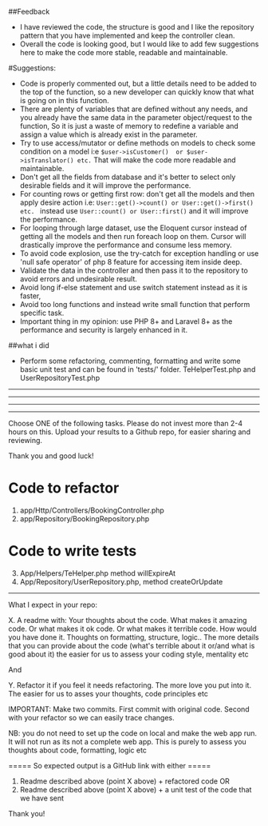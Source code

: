 ##Feedback
- I have reviewed the code, the structure is good and I like the repository pattern that you have implemented and keep the controller clean.
- Overall the code is looking good, but I would like to add few suggestions here to make the code more stable, readable and maintainable.

#Suggestions:
- Code is properly commented out, but a little details need to be added to the top of the function, so a new developer can quickly know that what is going on in this function. 
- There are plenty of variables that are defined without any needs, and you already have the same data in the parameter object/request to the function, So it is just a waste of memory to redefine a variable and assign a value which is already exist in the parameter.
- Try to use access/mutator or define methods on models to check some condition on a model i:e 
  ``$user->isCustomer()  or $user->isTranslator() etc.``
  That will make the code more readable and maintainable.
- Don't get all the fields from database and it's better to select only desirable fields and it will improve the performance.
- For counting rows or getting first row: don't get all the models and then apply desire action i.e: 
  ``User::get()->count() or User::get()->first() etc. `` instead use ``User::count() or User::first()`` and it will improve the performance.
- For looping through large dataset, use the Eloquent cursor instead of getting all the models and then run foreach loop on them. Cursor will drastically improve the performance and consume less memory.
- To avoid code explosion, use the try-catch for exception handling or use 'null safe operator' of php 8 feature for accessing item inside deep.
- Validate the data in the controller and then pass it to the repository to avoid errors and undesirable result.
- Avoid long if-else statement and use switch statement instead as it is faster,
- Avoid too long functions and instead write small function that perform specific task.
- Important thing in my opinion: use PHP 8+ and Laravel 8+  as the performance and security is largely enhanced in it.

##what i did
- Perform some refactoring, commenting, formatting and write some basic unit test and can be found in 'tests/' folder. TeHelperTest.php and UserRepositoryTest.php
<hr>
<hr>
<hr>
<hr>
Choose ONE of the following tasks.
Please do not invest more than 2-4 hours on this.
Upload your results to a Github repo, for easier sharing and reviewing.

Thank you and good luck!



Code to refactor
=================
1) app/Http/Controllers/BookingController.php
2) app/Repository/BookingRepository.php

Code to write tests
=====================
3) App/Helpers/TeHelper.php method willExpireAt
4) App/Repository/UserRepository.php, method createOrUpdate


----------------------------

What I expect in your repo:

X. A readme with:   Your thoughts about the code. What makes it amazing code. Or what makes it ok code. Or what makes it terrible code. How would you have done it. Thoughts on formatting, structure, logic.. The more details that you can provide about the code (what's terrible about it or/and what is good about it) the easier for us to assess your coding style, mentality etc

And 

Y.  Refactor it if you feel it needs refactoring. The more love you put into it. The easier for us to asses your thoughts, code principles etc


IMPORTANT: Make two commits. First commit with original code. Second with your refactor so we can easily trace changes. 


NB: you do not need to set up the code on local and make the web app run. It will not run as its not a complete web app. This is purely to assess you thoughts about code, formatting, logic etc


===== So expected output is a GitHub link with either =====

1. Readme described above (point X above) + refactored code 
OR
2. Readme described above (point X above) + a unit test of the code that we have sent

Thank you!


